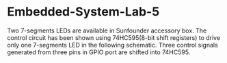 # Embedded-System-Lab-5
Two 7-segments LEDs are available in Sunfounder accessory box. The control circuit has been shown using 74HC595(8-bit shift registers) to drive only one 7-segments LED in the following schematic. Three control signals generated from three pins in GPIO port are shifted into 74HC595.
